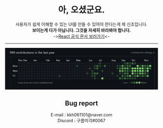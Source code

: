 <div align=center>
<h1>아, 오셨군요.</h1>
<span>사용자가 쉽게 이해할 수 있는 UI를 만들 수 있어야 한다는게 제 신조입니다.</span><br>
<b>보이는게 다가 아닙니다. 그것을 자세히 바라봐야 합니다.</b><br/>
  <span>-><a href='https://ko.reactjs.org/docs/accessibility.html' target="_blank">React 공식 문서 보러가기</a><-</span>
<hr>
<img src = "./999contributions.png" title="Congratulations My 999 Contributions!!!"/>
<h2>
Bug report
</h2>
E-mail : kkh061101@naver.com<br>
Discord : 구름미각#0067<br>
</div>
